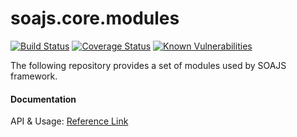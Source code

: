 # soajs.core.modules
[![Build Status](https://travis-ci.org/soajs/soajs.core.modules.svg?branch=master)](https://travis-ci.org/soajs/soajs.core.modules)
[![Coverage Status](https://coveralls.io/repos/soajs/soajs.core.modules/badge.png)](https://coveralls.io/r/soajs/soajs.core.modules)
[![Known Vulnerabilities](https://snyk.io/test/github/soajs/soajs.core.modules/badge.svg)](https://snyk.io/test/github/soajs/soajs.core.modules)

The following repository provides a set of modules used by SOAJS framework.

#### Documentation
API & Usage: [Reference Link](https://soajsorg.atlassian.net/wiki/spaces/SOAJ/overview)
